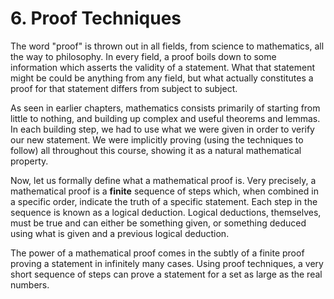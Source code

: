 # 6. Proof Techniques

The word "proof" is thrown out in all fields, from science to mathematics, all the way to philosophy. In every field, a proof boils down to some information which asserts the validity of a statement. What that statement might be could be anything from any field, but what actually constitutes a proof for that statement differs from subject to subject.

As seen in earlier chapters, mathematics consists primarily of starting from little to nothing, and building up complex and useful theorems and lemmas. In each building step, we had to use what we were given in order to verify our new statement. We were implicitly proving \(using the techniques to follow\) all throughout this course, showing it as a natural mathematical property.

Now, let us formally define what a mathematical proof is. Very precisely, a mathematical proof is a **finite** sequence of steps which, when combined in a specific order, indicate the truth of a specific statement. Each step in the sequence is known as a logical deduction. Logical deductions, themselves, must be true and can either be something given, or something deduced using what is given and a previous logical deduction.

The power of a mathematical proof comes in the subtly of a finite proof proving a statement in infinitely many cases. Using proof techniques, a very short sequence of steps can prove a statement for a set as large as the real numbers.

